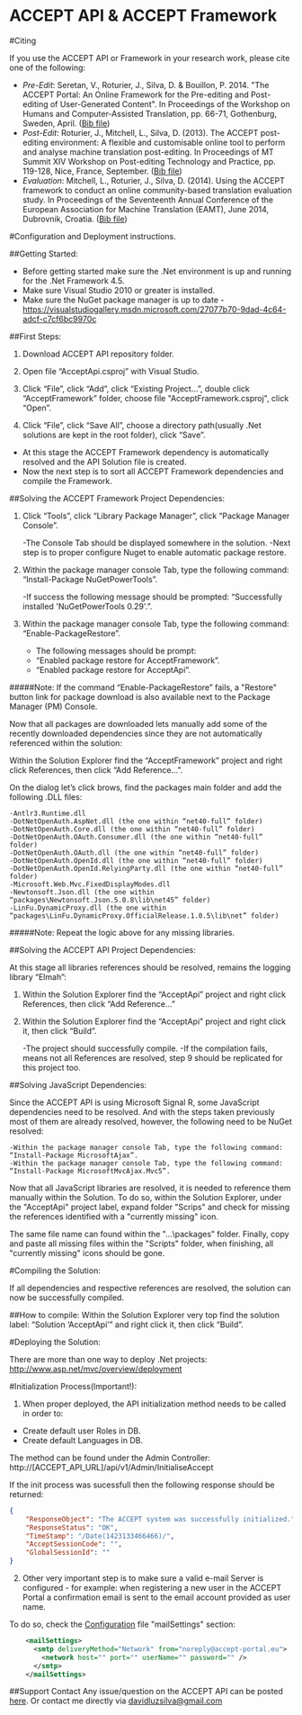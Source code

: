 ACCEPT API & ACCEPT Framework
=============================

#Citing

If you use the ACCEPT API or Framework in your research work, please cite one of the following:

  * *Pre-Edit*: Seretan, V., Roturier, J., Silva, D. & Bouillon, P. 2014. "The ACCEPT Portal: An Online Framework for the Pre-editing and Post-editing of User-Generated Content". In Proceedings of the Workshop on Humans and Computer-Assisted Translation, pp. 66-71, Gothenburg, Sweden, April. ([Bib file](https://raw.githubusercontent.com/accept-project/accept-portal/master/cite.bib))
  * *Post-Edit*: Roturier, J., Mitchell, L., Silva, D. (2013). The ACCEPT post-editing environment: A flexible and customisable online tool to perform and analyse machine translation post-editing. In Proceedings of MT Summit XIV Workshop on Post-editing Technology and Practice, pp. 119-128, Nice, France, September. ([Bib file](https://raw.githubusercontent.com/accept-project/accept-post-edit/master/cite.bib))
  * *Evaluation*: Mitchell, L., Roturier, J., Silva, D. (2014). Using the ACCEPT framework to conduct an online community-based translation evaluation study. In Proceedings of the Seventeenth Annual Conference of the European Association for Machine Translation (EAMT), June 2014, Dubrovnik, Croatia. ([Bib file](https://raw.githubusercontent.com/accept-project/accept-evaluation/master/cite.bib))

#Configuration and Deployment instructions. 

##Getting Started:

-	Before getting started make sure the .Net environment is up and running for the .Net Framework 4.5.
-	Make sure Visual Studio 2010 or greater is installed.
-	Make sure the NuGet package manager is up to date - https://visualstudiogallery.msdn.microsoft.com/27077b70-9dad-4c64-adcf-c7cf6bc9970c

##First Steps:

1. Download ACCEPT API repository folder.

2. Open file “AcceptApi.csproj” with Visual Studio.

3. Click “File”, click “Add”, click “Existing Project…”, double click “AcceptFramework” folder, choose file "AcceptFramework.csproj", click “Open”.

4. Click “File”, click “Save All”, choose a directory path(usually .Net solutions are kept in the root folder), click “Save”.

-	At this stage the ACCEPT Framework dependency is automatically resolved and the API Solution file is created.
-	Now the next step is to sort all ACCEPT Framework dependencies and compile the Framework.

##Solving the ACCEPT Framework Project Dependencies:

1. Click “Tools”, click “Library Package Manager”, click “Package Manager Console”.

	-The Console Tab should be displayed somewhere in the solution.
	-Next step is to proper configure Nuget to enable automatic package restore. 

2. Within the package manager console Tab, type the following command: “Install-Package NuGetPowerTools”.

	-If success the following message should be prompted: “Successfully installed 'NuGetPowerTools 0.29'.”.

3. Within the package manager console Tab, type the following command: “Enable-PackageRestore”.
	-	The following messages should be prompt:
	-	“Enabled package restore for AcceptFramework”.
	-	“Enabled package restore for AcceptApi”.

#####Note: If the command “Enable-PackageRestore” fails, a "Restore" button link for package download is also available next to the Package Manager (PM) Console. 

Now that all packages are downloaded lets manually add some of the recently downloaded dependencies since they are not automatically referenced within the solution:

Within the Solution Explorer find the “AcceptFramework” project and right click References, then click “Add Reference…”.

On the dialog let’s click brows, find the packages main folder and add the following .DLL files:

	-Antlr3.Runtime.dll
	-DotNetOpenAuth.AspNet.dll (the one within “net40-full” folder)
	-DotNetOpenAuth.Core.dll (the one within “net40-full” folder)
	-DotNetOpenAuth.OAuth.Consumer.dll (the one within “net40-full” folder)
	-DotNetOpenAuth.OAuth.dll (the one within “net40-full” folder)
	-DotNetOpenAuth.OpenId.dll (the one within “net40-full” folder)
	-DotNetOpenAuth.OpenId.RelyingParty.dll (the one within “net40-full” folder)
	-Microsoft.Web.Mvc.FixedDisplayModes.dll
	-Newtonsoft.Json.dll (the one within  “packages\Newtonsoft.Json.5.0.8\lib\net45” folder)
	-LinFu.DynamicProxy.dll (the one within “packages\LinFu.DynamicProxy.OfficialRelease.1.0.5\lib\net” folder)

#####Note: Repeat the logic above for any missing libraries.

##Solving the ACCEPT API Project Dependencies:

At this stage all libraries references should be resolved, remains the logging library “Elmah”:

1. Within the Solution Explorer find the “AcceptApi” project and right click References, then click “Add Reference…”
2. Within the Solution Explorer find the “AcceptApi” project and right click it, then click “Build”. 

	-The project should successfully compile. 
	-If the compilation fails, means not all References are resolved, step 9 should be replicated for this project too.

##Solving JavaScript Dependencies:

Since the ACCEPT API is using Microsoft Signal R, some JavaScript dependencies need to be resolved.
And with the steps taken previously most of them are already resolved, however, the following need to be NuGet resolved:

	-Within the package manager console Tab, type the following command: “Install-Package MicrosoftAjax”.	
	-Within the package manager console Tab, type the following command: “Install-Package MicrosoftMvcAjax.Mvc5”. 

Now that all JavaScript libraries are resolved, it is needed to reference them manually within the Solution.
To do so, within the Solution Explorer, under the "AcceptApi" project label, expand folder "Scrips" and check for missing the references identified with a "currently missing" icon.

The same file name can found within the "...\packages" folder. 
Finally, copy and paste all missing files within the "Scripts" folder, when finishing, all "currently missing" icons should be gone.

#Compiling the Solution:

If all dependencies and respective references are resolved, the solution can now be successfully compiled.

##How to compile:
Within the Solution Explorer very top find the solution label: “Solution ‘AcceptApi’” and right click it, then click “Build”.

#Deploying the Solution:

There are more than one way to deploy .Net projects: http://www.asp.net/mvc/overview/deployment

#Initialization Process(Important!):

1. When proper deployed, the API initialization method needs to be called in order to:

*  Create default user Roles in DB.
*  Create default Languages in DB.

The method can be found under the Admin Controller:
http://[ACCEPT_API_URL]/api/v1/Admin/InitialiseAccept

If the init process was sucessfull then the following response should be returned:

```json
{
    "ResponseObject": "The ACCEPT system was successfully initialized.",
    "ResponseStatus": "OK",
    "TimeStamp": "/Date(1423133466466)/",
    "AcceptSessionCode": "",
    "GlobalSessionId": ""
}
```

2. Other very important step is to make sure a valid e-mail Server is configured - for example: when registering a new user in the ACCEPT Portal a confirmation email is sent to the email account provided as user name.

To do so, check the [Configuration](https://github.com/accept-project/accept-api/blob/master/AcceptApi/Web.config) file "mailSettings" section:

```xml
    <mailSettings>
      <smtp deliveryMethod="Network" from="noreply@accept-portal.eu">
        <network host="" port="" userName="" password="" />
      </smtp>
    </mailSettings>
```

##Support Contact
Any issue/question on the ACCEPT API can be posted [here](https://github.com/accept-project/accept-api/issues).
Or contact me directly via davidluzsilva@gmail.com
